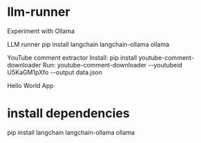 # llm-runner
Experiment with Ollama

LLM runner
pip install langchain langchain-ollama ollama


YouTube comment extractor
Install: pip install youtube-comment-downloader
Run: youtube-comment-downloader --youtubeid U5KaGM1pXfo --output data.json

Hello World App
# install dependencies
pip install langchain langchain-ollama ollama

